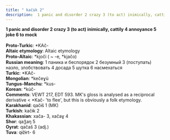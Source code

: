 ```yaml
---
title: " kačɨk 2"
description:  1 panic and disorder 2 crazy 3 (to act) inimically, cattily 4 annoyance 5 joke 6 to mock
---
```

<p data-pagefind-weight="0.5">
<strong> 1 panic and disorder 2 crazy 3 (to act) inimically, cattily 4 annoyance 5 joke 6 to mock</strong><br><br>
<strong>Proto-Turkic</strong>:  *KAč-<br>
<strong>Altaic etymology</strong>:  Altaic etymology<br>
<strong> Proto-Altaic</strong>:  *ki̯oči ( ~ -e, *ki̯ačo)<br>
<strong>Russian meaning</strong>:  1 паника и беспорядок 2 безумный 3 (поступать) назло, злобствовать 4 досада 5 шутка 6 насмехаться<br>
<strong>Turkic</strong>:  *KAč-<br>
<strong>Mongolian</strong>:  *kečeɣü<br>
<strong>Tungus-Manchu</strong>:  *kus-<br>
<strong>Korean</strong>:  *kùč-<br>
<strong>Comments</strong>:  VEWT 217, EDT 593. MK's gloss is analysed as a reciprocal derivative < *Kač- 'to flee', but this is obviously a folk etymology.<br>
<strong>Karakhanid</strong>:  qačɨš 1 (MK)<br>
<strong>Turkish</strong>:  kačɨk 2<br>
<strong>Khakassian</strong>:  xača- 3, xačaɣ 4<br>
<strong>Shor</strong>:  qaǯaŋ 5<br>
<strong>Oyrat</strong>:  qačaš 3 (adj.)<br>
<strong>Tuva</strong>:  qɨžɨrt- 6<br>

</p>
